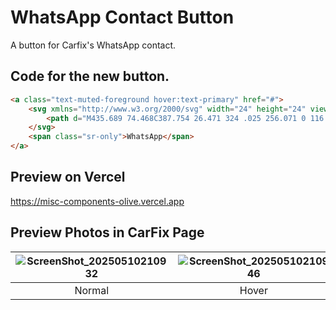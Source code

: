 # WhatsApp Contact Button
A button for Carfix's WhatsApp contact.

## Code for the new button.
```html
<a class="text-muted-foreground hover:text-primary" href="#">
	<svg xmlns="http://www.w3.org/2000/svg" width="24" height="24" viewBox="0 0 510 512.459" fill="currentColor" class="h-5 w-5" shape-rendering="geometricPrecision" text-rendering="geometricPrecision" image-rendering="optimizeQuality" fill-rule="evenodd" clip-rule="evenodd">
		<path d="M435.689 74.468C387.754 26.471 324 .025 256.071 0 116.098 0 2.18 113.906 2.131 253.916c-.024 44.758 11.677 88.445 33.898 126.946L0 512.459l134.617-35.311c37.087 20.238 78.85 30.891 121.345 30.903h.109c139.949 0 253.88-113.917 253.928-253.928.024-67.855-26.361-131.645-74.31-179.643v-.012zm-179.618 390.7h-.085c-37.868-.011-75.016-10.192-107.428-29.417l-7.707-4.577-79.886 20.953 21.32-77.889-5.017-7.987c-21.125-33.605-32.29-72.447-32.266-112.322.049-116.366 94.729-211.046 211.155-211.046 56.373.025 109.364 22.003 149.214 61.903 39.853 39.888 61.781 92.927 61.757 149.313-.05 116.377-94.728 211.058-211.057 211.058v.011zm115.768-158.067c-6.344-3.178-37.537-18.52-43.358-20.639-5.82-2.119-10.044-3.177-14.27 3.178-4.225 6.357-16.388 20.651-20.09 24.875-3.702 4.238-7.403 4.762-13.747 1.583-6.343-3.178-26.787-9.874-51.029-31.487-18.86-16.827-31.597-37.598-35.297-43.955-3.702-6.355-.39-9.789 2.775-12.943 2.849-2.848 6.344-7.414 9.522-11.116s4.225-6.355 6.343-10.581c2.12-4.238 1.06-7.937-.522-11.117-1.584-3.177-14.271-34.409-19.568-47.108-5.151-12.37-10.385-10.69-14.269-10.897-3.703-.183-7.927-.219-12.164-.219s-11.105 1.582-16.925 7.939c-5.82 6.354-22.209 21.709-22.209 52.927 0 31.22 22.733 61.405 25.911 65.642 3.177 4.237 44.745 68.318 108.389 95.812 15.135 6.538 26.957 10.446 36.175 13.368 15.196 4.834 29.027 4.153 39.96 2.52 12.19-1.825 37.54-15.353 42.824-30.172 5.283-14.818 5.283-27.529 3.701-30.172-1.582-2.641-5.819-4.237-12.163-7.414l.011-.024z"/>
	</svg>
	<span class="sr-only">WhatsApp</span>
</a>
```
## Preview on Vercel
https://misc-components-olive.vercel.app

## Preview Photos in CarFix Page
|![ScreenShot_20250510210932](https://github.com/user-attachments/assets/49ca9e67-529e-419a-ad3c-ab718187bd8d)|![ScreenShot_20250510210946](https://github.com/user-attachments/assets/59666a05-e95f-42ad-9cab-26861455ab2d)|
|:-:|:-:|
|Normal|Hover|
